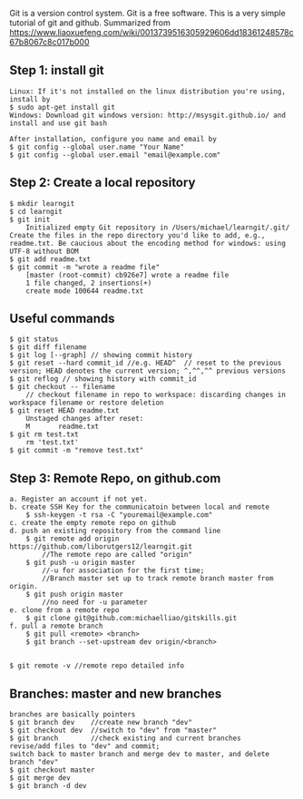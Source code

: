 Git is a version control system. Git is a free software.
This is a very simple tutorial of git and github.
Summarized from https://www.liaoxuefeng.com/wiki/0013739516305929606dd18361248578c67b8067c8c017b000

## Step 1: install git
	Linux: If it's not installed on the linux distribution you're using, install by
	$ sudo apt-get install git
	Windows: Download git windows version: http://msysgit.github.io/ and install and use git bash
	
	After installation, configure you name and email by
	$ git config --global user.name "Your Name"
	$ git config --global user.email "email@example.com"
	
## Step 2: Create a local repository
	$ mkdir learngit
	$ cd learngit
	$ git init  
		Initialized empty Git repository in /Users/michael/learngit/.git/
	Create the files in the repo directory you'd like to add, e.g., readme.txt. Be caucious about the encoding method for windows: using UTF-8 without BOM
	$ git add readme.txt
	$ git commit -m "wrote a readme file"
		[master (root-commit) cb926e7] wrote a readme file
		1 file changed, 2 insertions(+)
		create mode 100644 readme.txt
## Useful commands
	$ git status
	$ git diff filename
	$ git log [--graph]	// showing commit history
	$ git reset --hard commit_id //e.g. HEAD^  // reset to the previous version; HEAD denotes the current version; ^,^^,^^ previous versions
	$ git reflog // showing history with commit_id
	$ git checkout -- filename		
		// checkout filename in repo to workspace: discarding changes in workspace filename or restore deletion
	$ git reset HEAD readme.txt
		Unstaged changes after reset:
		M       readme.txt
	$ git rm test.txt
		rm 'test.txt'
	$ git commit -m "remove test.txt"

## Step 3: Remote Repo, on github.com
	a. Register an account if not yet.
	b. create SSH Key for the communicatoin between local and remote
		$ ssh-keygen -t rsa -C "youremail@example.com"
	c. create the empty remote repo on github
	d. push an existing repository from the command line
		$ git remote add origin https://github.com/liborutgers12/learngit.git
			//The remote repo are called "origin"
		$ git push -u origin master
			//-u for association for the first time; 
			//Branch master set up to track remote branch master from origin.
		$ git push origin master
			//no need for -u parameter
	e. clone from a remote repo
		$ git clone git@github.com:michaelliao/gitskills.git
	f. pull a remote branch
		$ git pull <remote> <branch>
		$ git branch --set-upstream dev origin/<branch>
		
	
	$ git remote -v //remote repo detailed info
		
## Branches: master and new branches
	branches are basically pointers
	$ git branch dev	//create new branch "dev"
	$ git checkout dev	//switch to "dev" from "master"
	$ git branch		//check existing and current branches
	revise/add files to "dev" and commit; 	
	switch back to master branch and merge dev to master, and delete branch "dev"
	$ git checkout master
	$ git merge dev
	$ git branch -d dev